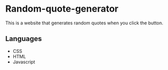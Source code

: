 # Random-quote-generator

This is a website that generates random quotes when you click the button. 

##  Languages 
* CSS
* HTML 
* Javascript 
